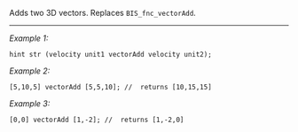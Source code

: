 Adds two 3D vectors. Replaces `BIS_fnc_vectorAdd`.


---
*Example 1:*
```sqf
hint str (velocity unit1 vectorAdd velocity unit2);
```

*Example 2:*
```sqf
[5,10,5] vectorAdd [5,5,10]; //  returns [10,15,15]
```

*Example 3:*
```sqf
[0,0] vectorAdd [1,-2]; //  returns [1,-2,0]
```